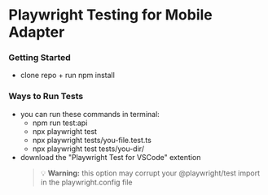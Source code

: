 # Playwright Testing for Mobile Adapter

### Getting Started
- clone repo + run npm install

### Ways to Run Tests
- you can run these commands in terminal:
  - npm run test:api
  - npx playwright test
  - npx playwright tests/you-file.test.ts
  - npx playwright test tests/you-dir/
- download the "Playwright Test for VSCode" extention
  > 💡 **Warning:** this option may corrupt your @playwright/test import in the playwright.config file
